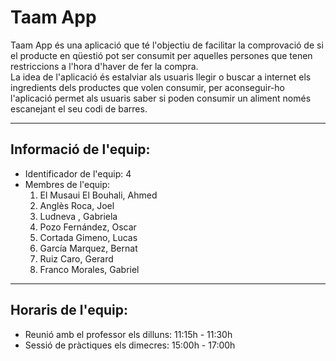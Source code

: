 # Taam App
Taam App és una aplicació que té l'objectiu de facilitar la comprovació de si el producte en qüestió pot ser consumit per aquelles persones que tenen restriccions a l'hora d'haver de fer la compra.
<br>
La idea de l'aplicació és estalviar als usuaris llegir o buscar a internet els ingredients dels productes que volen consumir, per aconseguir-ho l'aplicació permet als usuaris saber si poden consumir un aliment només escanejant el seu codi de barres.
<hr>

## Informació de l'equip:
- Identificador de l'equip: 4
- Membres de l'equip:
  1. El Musaui El Bouhali, Ahmed 
  2. Anglès Roca, Joel
  3. Ludneva , Gabriela
  4. Pozo Fernández, Oscar
  5. Cortada Gimeno, Lucas
  6. García Marquez, Bernat
  7. Ruiz Caro, Gerard 
  8. Franco Morales, Gabriel
<hr>

## Horaris de l'equip:
- Reunió amb el professor els dilluns: 11:15h - 11:30h
- Sessió de pràctiques els dimecres: 15:00h - 17:00h
